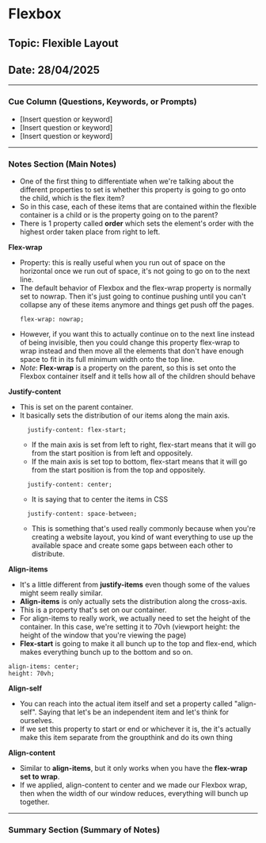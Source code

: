 # Flexbox

## Topic: Flexible Layout

## Date: 28/04/2025

---

### Cue Column (Questions, Keywords, or Prompts)

- [Insert question or keyword]
- [Insert question or keyword]
- [Insert question or keyword]

---

### Notes Section (Main Notes)

- One of the first thing to differentiate when we're talking about the different properties to set is whether this property is going to go onto the child, which is the flex item?
- So in this case, each of these items that are contained within the flexible container is a child or is the property going on to the parent?
- There is 1 property called **order** which sets the element's order with the highest order taken place from right to left.

**Flex-wrap** 
- Property: this is really useful when you run out of space on the horizontal once we run out of space, it's not going to go on to the next line.
- The default behavior of Flexbox and the flex-wrap property is normally set to nowrap. Then it's just going to continue pushing until you can't collapse any of these items anymore and things get push off the pages.
  ```
  flex-wrap: nowrap;
  ```
- However, if you want this to actually continue on to the next line instead of being invisible, then you could change this property flex-wrap to wrap instead and then move all the elements that don't have enough space to fit in its full minimum width onto the top line.
- *Note*: **Flex-wrap** is a property on the parent, so this is set onto the Flexbox container itself and it tells how all of the children should behave

**Justify-content**
- This is set on the parent container.
- It basically sets the distribution of our items along the main axis.
  ```
    justify-content: flex-start;
  ```
  - If the main axis is set from left to right, flex-start means that it will go from the start position is from left and oppositely.
  - If the main axis is set top to bottom, flex-start means that it will go from the start position is from the top and oppositely.
  ```
    justify-content: center;
  ```
  - It is saying that to center the items in CSS
  ```
    justify-content: space-between;
  ```
  - This is something that's used really commonly because when you're creating a website layout, you kind of want everything to use up the available space and create some gaps between each other to distribute.

**Align-items**
- It's a little different from **justify-items** even though some of the values might seem really similar.
- **Align-items** is only actually sets the distribution along the cross-axis.
- This is a property that's set on our container.
- For align-items to really work, we actually need to set the height of the container. In this case, we're setting it to 70vh (viewport height: the height of the window that you're viewing the page)
- **Flex-start** is going to make it all bunch up to the top and flex-end, which makes everything bunch up to the bottom and so on.

```
align-items: center;
height: 70vh;
```

**Align-self**
- You can reach into the actual item itself and set a property called "align-self". Saying that let's be an independent item and let's think for ourselves.
- If we set this property to start or end or whichever it is, the it's actually make this item separate from the groupthink and do its own thing

**Align-content**
- Similar to **align-items**, but it only works when you have the **flex-wrap set to wrap**.
- If we applied, align-content to center and we made our Flexbox wrap, then when the width of our window reduces, everything will bunch up together.
---

### Summary Section (Summary of Notes) 

